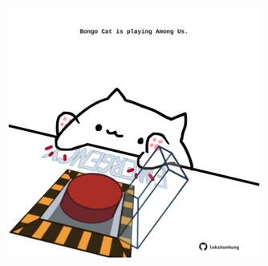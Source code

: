 <!-- built at 21/08/2025, 11:00:34 UTC -->
<p align="center">
  <img width="500" height="500" src="./ReadmeImage.svg">
</p>
